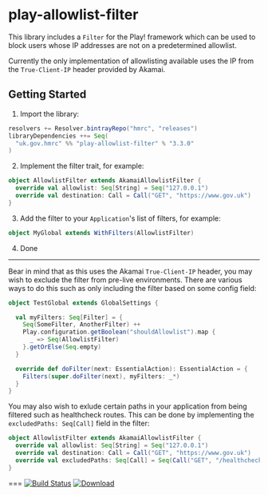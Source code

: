 
play-allowlist-filter
=====================

This library includes a ```Filter``` for the Play! framework which can be used to block users whose IP addresses are not on a predetermined allowlist.

Currently the only implementation of allowlisting available uses the IP from the ```True-Client-IP``` header provided by Akamai.

Getting Started
--------
1. Import the library:

  ```scala
  resolvers += Resolver.bintrayRepo("hmrc", "releases")
  libraryDependencies ++= Seq(
    "uk.gov.hmrc" %% "play-allowlist-filter" % "3.3.0"
  )
  ```
  
2. Implement the filter trait, for example:

  ```scala
  object AllowlistFilter extends AkamaiAllowlistFilter {
    override val allowlist: Seq[String] = Seq("127.0.0.1")
    override val destination: Call = Call("GET", "https://www.gov.uk")
  }
  ```

3. Add the filter to your ```Application```'s list of filters, for example:

  ```scala
  object MyGlobal extends WithFilters(AllowlistFilter)
  ```

4. Done

---

Bear in mind that as this uses the Akamai ```True-Client-IP``` header, you may wish to exclude the filter from pre-live environments. There are various ways to do this such as only including the filter based on some config field:

```scala
object TestGlobal extends GlobalSettings {

  val myFilters: Seq[Filter] = {
    Seq(SomeFilter, AnotherFilter) ++
    Play.configuration.getBoolean("shouldAllowlist").map {
      _ => Seq(AllowlistFilter)
    }.getOrElse(Seq.empty)
  }

  override def doFilter(next: EssentialAction): EssentialAction = {
    Filters(super.doFilter(next), myFilters: _*)
  }
}
```

You may also wish to exlude certain paths in your application from being filtered such as healthcheck routes. This can be done by implementing the ```excludedPaths: Seq[Call]``` field in the filter:

```scala
object AllowlistFilter extends AkamaiAllowlistFilter {
  override val allowlist: Seq[String] = Seq("127.0.0.1")
  override val destination: Call = Call("GET", "https://www.gov.uk")
  override val excludedPaths: Seq[Call] = Seq(Call("GET", "/healthcheck"))
}
```

===
[![Build Status](https://travis-ci.org/hmrc/play-allowlist-filter.svg?branch=master)](https://travis-ci.org/hmrc/play-allowlist-filter) [ ![Download](https://api.bintray.com/packages/hmrc/releases/play-allowlist-filter/images/download.svg) ](https://bintray.com/hmrc/releases/play-allowlist-filter/_latestVersion)
